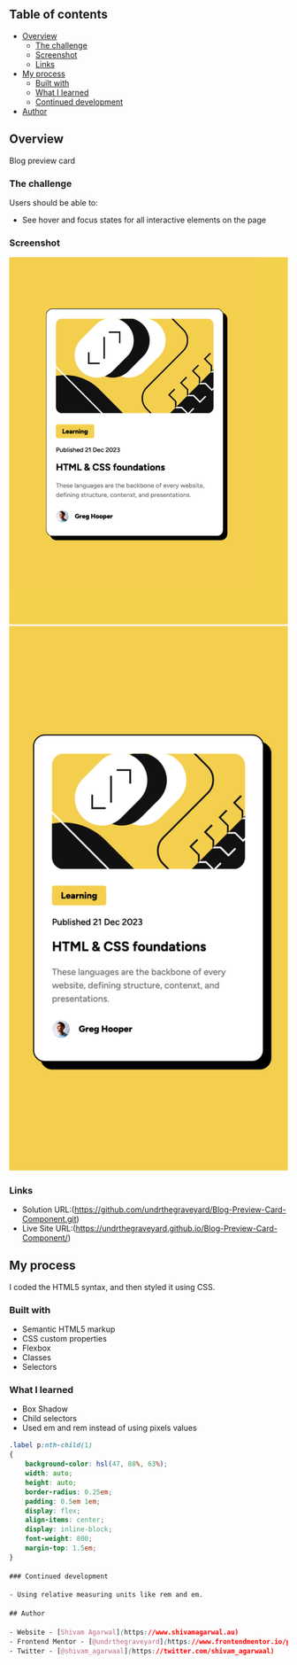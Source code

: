 
## Table of contents

- [Overview](#overview)
  - [The challenge](#the-challenge)
  - [Screenshot](#screenshot)
  - [Links](#links)
- [My process](#my-process)
  - [Built with](#built-with)
  - [What I learned](#what-i-learned)
  - [Continued development](#continued-development)
- [Author](#author)

## Overview

Blog preview card 

### The challenge

Users should be able to:

- See hover and focus states for all interactive elements on the page

### Screenshot

![](./design/Final%20Design%20Desktop%20Preview.png)
![](./design/Final%20Design%20Mobile%20Preview.png)

### Links

- Solution URL:(https://github.com/undrthegraveyard/Blog-Preview-Card-Component.git)
- Live Site URL:(https://undrthegraveyard.github.io/Blog-Preview-Card-Component/)

## My process

I coded the HTML5 syntax, and then styled it using CSS.

### Built with

- Semantic HTML5 markup
- CSS custom properties
- Flexbox
- Classes
- Selectors

### What I learned

- Box Shadow
- Child selectors
- Used em and rem instead of using pixels values

```css
.label p:nth-child(1)
{
    background-color: hsl(47, 88%, 63%);
    width: auto;
    height: auto;
    border-radius: 0.25em;
    padding: 0.5em 1em;
    display: flex;
    align-items: center; 
    display: inline-block;
    font-weight: 800;
    margin-top: 1.5em;
}

### Continued development

- Using relative measuring units like rem and em.

## Author

- Website - [Shivam Agarwal](https://www.shivamagarwal.au)
- Frontend Mentor - [@undrthegraveyard](https://www.frontendmentor.io/profile undrthegraveyard)
- Twitter - [@shivam_agarwaal](https://twitter.com/shivam_agarwaal)